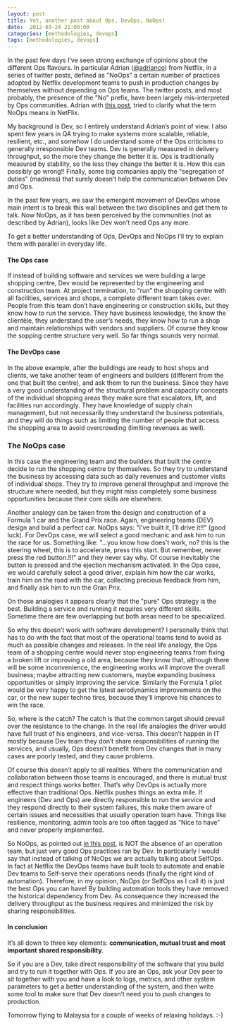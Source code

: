 ```yaml
---
layout: post
title: Yet, another post about Ops, DevOps, NoOps!
date:  2012-03-24 21:00:00
categories: [methodologies, devops]
tags: [methodologies, devops]
---
```



In the past few days I’ve seen strong exchange of opinions about the
different Ops flavours. In particular Adrian
([@adrianco](https://twitter.com/adrianco)) from Netflix, in a series
of twitter posts, defined as "NoOps" a certain number of practices
adopted by Netflix development teams to push in production changes by
themselves without depending on Ops teams. The twitter posts, and most
probably, the presence of the "No" prefix, have been largely
mis-interpreted by Ops communities. Adrian with
[this post](http://perfcap.blogspot.co.uk/2012/03/ops-devops-and-noops-at-netflix.html),
tried to clarify what the term NoOps means in NetFlix.

My background is Dev, so I entirely understand Adrian’s point of
view. I also spent few years in QA trying to make systems more
scalable, reliable, resilient, etc., and somehow I do understand some
of the Ops criticisms to generally irresponsible Dev teams. Dev is
generally measured in delivery throughput, so the more they change the
better it is. Ops is traditionally measured by stability, so the less
they change the better it is. How this can possibly go wrong!!
Finally, some big companies apply the "segregation of duties"
(madness) that surely doesn’t help the communication between Dev and
Ops.

In the past few years, we saw the emergent movement of DevOps whose
main intent is to break this wall between the two disciplines and get
them to talk. Now NoOps, as it has been perceived by the communities
(not as described by Adrian), looks like Dev won’t need Ops any more.

To get a better understanding of Ops, DevOps and NoOps I’ll try to explain them with parallel in everyday life.

#### The Ops case

If instead of building software and services we were building a large
shopping centre, Dev would be represented by the engineering and
construction team. At project termination, to “run” the shopping
centre with all facilities, services and shops, a complete different
team takes over. People from this team don’t have engineering or
construction skills, but they know how to run the service. They have
business knowledge, the know the clientèle, they understand the user’s
needs, they know how to run a shop and maintain relationships with
vendors and suppliers. Of course they know the sopping centre
structure very well. So far things sounds very normal.

#### The DevOps case

In the above example, after the buildings are ready to host shops and
clients, we take another team of engineers and builders (different
from the one that built the centre), and ask them to run the
business. Since they have a very good understanding of the structural
problem and capacity concepts of the individual shopping areas they
make sure that escalators, lift, and facilities run accordingly. They
have knowledge of supply chain management, but not necessarily they
understand the business potentials, and they will do things such as
limiting the number of people that access the shopping area to avoid
overcrowding (limiting revenues as well).

### The NoOps case

In this case the engineering team and the builders that built the
centre decide to run the shopping centre by themselves. So they try to
understand the business by accessing data such as daily revenues and
customer visits of individual shops. They try to improve general
throughput and improve the structure where needed, but they might miss
completely some business opportunities because their core skills are
elsewhere.

Another analogy can be taken from the design and construction of a
Formula 1 car and the Grand Prix race. Again, engineering teams (DEV)
design and build a perfect car. NoOps says: "I’ve built it, I’ll drive
it!!" (good luck). For DevOps case, we will select a good mechanic and
ask him to run the race for us. Something like: "...you know how
does't work, no? this is the steering wheel, this is to accelerate,
press this start. But remember, never press the red button.!!!" and
they never say why. Of course inevitably the button is pressed and the
ejection mechanism activated. In the Ops case, we would carefully
select a good driver, explain him how the car works, train him on the
road with the car, collecting precious feedback from him, and finally
ask him to run the Gran Prix.

On those analogies it appears clearly that the "pure" Ops strategy is
the best. Building a service and running it requires very different
skills. Sometime there are few overlapping but both areas need to be
specialized.

So why this doesn’t work with software development? I personally think
that has to do with the fact that most of the operational teams tend
to avoid as much as possible changes and releases. In the real life
analogy, the Ops team of a shopping centre would never stop
engineering teams from fixing a broken lift or improving a old area,
because they know that, although there will be some inconvenience, the
engineering works will improve the overall business; maybe attracting
new customers, maybe expanding business opportunities or simply
improving the service. Similarly the Formula 1 pilot would be very
happy to get the latest aerodynamics improvements on the car, or the
new super techno tires, because they’ll improve his chances to win the
race.

So, where is the catch? The catch is that the common target should
prevail over the resistance to the change. In the real life analogies
the driver would have full trust of his engineers, and
vice-versa. This doesn’t happen in IT mostly because Dev team they
don’t share responsibilities of running the services, and usually, Ops
doesn’t benefit from Dev changes that in many cases are poorly tested,
and they cause problems.

Of course this doesn’t apply to all realities. Where the communication
and collaboration between those teams is encouraged, and there is
mutual trust and respect things works better. That’s why DevOps is
actually more effective than traditional Ops. Netflix pushes things an
extra mile. If engineers (Dev and Ops) are directly responsible to run
the service and they respond directly to their system failures, this
make them aware of certain issues and necessities that usually
operation team have. Things like resilience, monitoring, admin tools
are too often tagged as “Nice to have” and never properly implemented.

So NoOps, as pointed out
[in this post](https://gist.github.com/jallspaw/2140086), is NOT the
absence of an operation team, but just very good Ops practices ran by
Dev. In particularly I would say that instead of talking of NoOps we
are actually talking about SelfOps. In fact at Netflix the DevOps
teams have built tools to automate and enable Dev teams to Self-serve
their operations needs (finally the right kind of
automation). Therefore, in my opinion, NoOps (or SelfOps as I call it)
is just the best Ops you can have! By building automation tools they
have removed the historical dependency from Dev. As consequence they
increased the delivery throughput as the business requires and
minimized the risk by sharing responsibilities.

#### In conclusion

It’s all down to three key elements: __communication, mutual trust and most important shared responsibility__.

So if you are a Dev, take direct responsibility of the software that
you build and try to run it together with Ops. If you are an Ops, ask
your Dev peer to sit together with you and have a look to logs,
metrics, and other system parameters to get a better understanding of
the system, and then write some tool to make sure that Dev doesn’t
need you to push changes to production.

Tomorrow flying to Malaysia for a couple of weeks of relaxing holidays.  :-)
